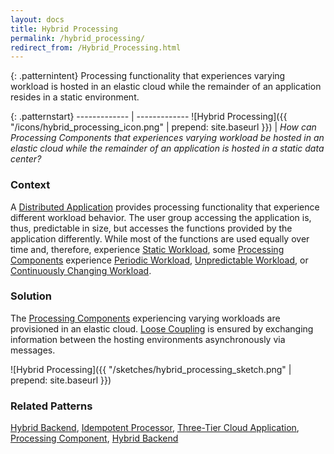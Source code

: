 ```yaml
---
layout: docs
title: Hybrid Processing
permalink: /hybrid_processing/
redirect_from: /Hybrid_Processing.html
---
```


{: .patternintent}
Processing functionality that experiences varying workload is hosted in an elastic cloud while the remainder of an application resides in a static environment.

{: .patternstart}
------------- | -------------
![Hybrid Processing]({{ "/icons/hybrid_processing_icon.png" | prepend: site.baseurl }})  | *How can Processing Components that experiences varying workload be hosted in an elastic cloud while the remainder of an application is hosted in a static data center?*

### Context
A [Distributed Application](/distributed_application/) provides processing functionality that experience different workload behavior. The user group accessing the application is, thus, predictable in size, but accesses the functions provided by the application differently. While most of the functions are used equally over time and, therefore, experience [Static Workload](/static_worklaod/), some [Processing Components](/processing_component/) experience [Periodic Workload](/periodic_worklaod/), [Unpredictable Workload](/unpredictable_workload/), or [Continuously Changing Workload](/continuously_changing_workload/).

### Solution
The [Processing Components](/processing_component/) experiencing varying workloads are provisioned in an elastic cloud. [Loose Coupling](/loose_coupling/) is ensured by exchanging information between the hosting environments asynchronously via messages.
 
![Hybrid Processing]({{ "/sketches/hybrid_processing_sketch.png" | prepend: site.baseurl }})

### Related Patterns
[Hybrid Backend](/hybrid_backend/), [Idempotent Processor](/idempotent_processor/), [Three-Tier Cloud Application](/three_tier_cloud_application/), [Processing Component](/processing_component/), [Hybrid Backend](/hybrid_backend/)